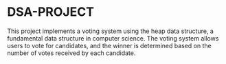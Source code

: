 # DSA-PROJECT

This project implements a voting system using the heap data structure, a fundamental data structure in computer science. The voting system allows users to vote for candidates, and the winner is determined based on the number of votes received by each candidate.
